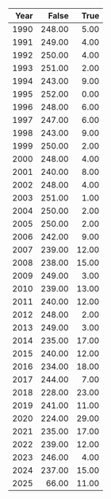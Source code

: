 |   Year |   False |   True |
|-------:|--------:|-------:|
|   1990 |  248.00 |   5.00 |
|   1991 |  249.00 |   4.00 |
|   1992 |  250.00 |   4.00 |
|   1993 |  251.00 |   2.00 |
|   1994 |  243.00 |   9.00 |
|   1995 |  252.00 |   0.00 |
|   1996 |  248.00 |   6.00 |
|   1997 |  247.00 |   6.00 |
|   1998 |  243.00 |   9.00 |
|   1999 |  250.00 |   2.00 |
|   2000 |  248.00 |   4.00 |
|   2001 |  240.00 |   8.00 |
|   2002 |  248.00 |   4.00 |
|   2003 |  251.00 |   1.00 |
|   2004 |  250.00 |   2.00 |
|   2005 |  250.00 |   2.00 |
|   2006 |  242.00 |   9.00 |
|   2007 |  239.00 |  12.00 |
|   2008 |  238.00 |  15.00 |
|   2009 |  249.00 |   3.00 |
|   2010 |  239.00 |  13.00 |
|   2011 |  240.00 |  12.00 |
|   2012 |  248.00 |   2.00 |
|   2013 |  249.00 |   3.00 |
|   2014 |  235.00 |  17.00 |
|   2015 |  240.00 |  12.00 |
|   2016 |  234.00 |  18.00 |
|   2017 |  244.00 |   7.00 |
|   2018 |  228.00 |  23.00 |
|   2019 |  241.00 |  11.00 |
|   2020 |  224.00 |  29.00 |
|   2021 |  235.00 |  17.00 |
|   2022 |  239.00 |  12.00 |
|   2023 |  246.00 |   4.00 |
|   2024 |  237.00 |  15.00 |
|   2025 |   66.00 |  11.00 |